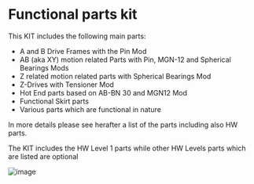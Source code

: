 # Functional parts kit

This KIT includes the following main parts:

- A and B Drive Frames with the Pin Mod
- AB (aka XY) motion related Parts with Pin, MGN-12 and Spherical Bearings Mods 
- Z related motion related parts with Spherical Bearings Mod
- Z-Drives with Tensioner Mod
- Hot End parts based on AB-BN 30 and MGN12 Mod
- Functional Skirt parts
- Various parts which are functional in nature

In more details please see herafter a list of the parts including also HW parts.

The KIT includes the HW Level 1 parts
while other HW Levels parts which are listed are optional 

![image](https://user-images.githubusercontent.com/76037248/139686900-5887a114-e448-494d-9445-5f930668b091.png)


